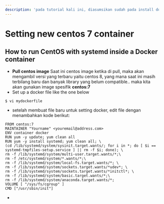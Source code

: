 ```yaml
---
description: 'pada tutorial kali ini, diasumsikan sudah pada install docker ya..'
---
```


# Setting new centos 7 container

## How to run CentOS with systemd inside a Docker container

* **Pull centos image** Saat ini centos image ketika di pull, maka akan mengambil versi yang terbaru yaitu centos 8, yang mana saat ini masih terbilang baru dan banyak library yang belum compatible.. maka kita akan gunakan image spesifik **centos:7** 
* Set up a docker file like the one below

```
$ vi mydockerfile
```

* setelah membuat file baru untuk setting docker, edit file dengan menambahkan kode berikut:

```
FROM centos:7
MAINTAINER "Yourname" <youremail@address.com>
ENV container docker
RUN yum -y update; yum clean all
RUN yum -y install systemd; yum clean all; \
(cd /lib/systemd/system/sysinit.target.wants/; for i in *; do [ $i == systemd-tmpfiles-setup.service ] || rm -f $i; done); \
rm -f /lib/systemd/system/multi-user.target.wants/*;\
rm -f /etc/systemd/system/*.wants/*;\
rm -f /lib/systemd/system/local-fs.target.wants/*; \
rm -f /lib/systemd/system/sockets.target.wants/*udev*; \
rm -f /lib/systemd/system/sockets.target.wants/*initctl*; \
rm -f /lib/systemd/system/basic.target.wants/*;\
rm -f /lib/systemd/system/anaconda.target.wants/*;
VOLUME [ "/sys/fs/cgroup" ]
CMD ["/usr/sbin/init"]
```

* 
